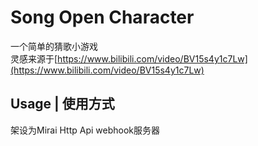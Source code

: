 # Song Open Character
一个简单的猜歌小游戏  
灵感来源于[https://www.bilibili.com/video/BV15s4y1c7Lw](https://www.bilibili.com/video/BV15s4y1c7Lw)

## Usage | 使用方式
架设为Mirai Http Api webhook服务器